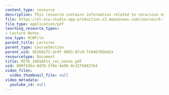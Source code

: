 ```yaml
---
content_type: resource
description: This resource contains information related to recursion notes.
file: https://ol-ocw-studio-app-production.s3.amazonaws.com/courses/6-189-a-gentle-introduction-to-programming-using-python-january-iap-2011/800f436a8d785f9e4e960c32f9482fb4_MIT6_189IAP11_rec_notes.pdf
file_type: application/pdf
learning_resource_types:
- Lecture Notes
ocw_type: OCWFile
parent_title: Lectures
parent_type: CourseSection
parent_uid: 452642f2-dc9f-9093-87c9-7c046705b92a
resourcetype: Document
title: MIT6_189IAP11_rec_notes.pdf
uid: 800f436a-8d78-5f9e-4e96-0c32f9482fb4
video_files:
  video_thumbnail_file: null
video_metadata:
  youtube_id: null
---
```

